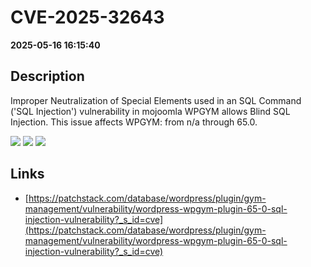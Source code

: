 # CVE-2025-32643

**2025-05-16 16:15:40**

## Description
Improper Neutralization of Special Elements used in an SQL Command ('SQL Injection') vulnerability in mojoomla WPGYM allows Blind SQL Injection. This issue affects WPGYM: from n/a through 65.0.

![](https://img.shields.io/static/v1?label=Score&message=9.3&color=red)
![](https://img.shields.io/static/v1?label=Severity&message=CRITICAL&color=red)
![](https://img.shields.io/static/v1?label=CWE&message=SQL&color=green)

## Links
- [https://patchstack.com/database/wordpress/plugin/gym-management/vulnerability/wordpress-wpgym-plugin-65-0-sql-injection-vulnerability?_s_id=cve](https://patchstack.com/database/wordpress/plugin/gym-management/vulnerability/wordpress-wpgym-plugin-65-0-sql-injection-vulnerability?_s_id=cve)
